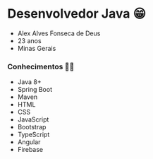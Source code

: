 # Desenvolvedor Java 😁

- Alex Alves Fonseca de Deus
- 23 anos
- Minas Gerais

### Conhecimentos 🧑‍💻

- Java 8+
- Spring Boot
- Maven
- HTML
- CSS
- JavaScript
- Bootstrap
- TypeScript
- Angular
- Firebase
